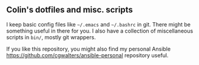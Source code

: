 Colin's dotfiles and misc. scripts
----------------------------------

I keep basic config files like `~/.emacs` and `~/.bashrc` in git.
There might be something useful in there for you.  I also have a
collection of miscellaneous scripts in `bin/`, mostly git wrappers.

If you like this repository, you might also find my personal
Ansible https://github.com/cgwalters/ansible-personal repository
useful.


